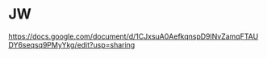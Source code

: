 # JW

https://docs.google.com/document/d/1CJxsuA0AefkqnspD9lNvZamqFTAUDY6seqsq9PMyYkg/edit?usp=sharing 
